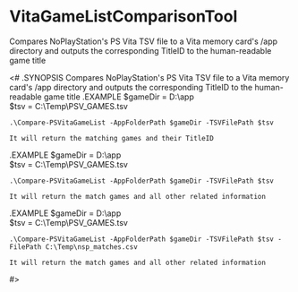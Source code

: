 # VitaGameListComparisonTool
Compares NoPlayStation's PS Vita TSV file to a Vita memory card's /app directory   and outputs the corresponding TitleID to the human-readable game title

<#
.SYNOPSIS
    Compares NoPlayStation's PS Vita TSV file to a Vita memory card's /app directory
    and outputs the corresponding TitleID to the human-readable game title
.EXAMPLE
    $gameDir = D:\app\
    $tsv = C:\Temp\PSV_GAMES.tsv

    .\Compare-PSVitaGameList -AppFolderPath $gameDir -TSVFilePath $tsv

    It will return the matching games and their TitleID

.EXAMPLE
    $gameDir = D:\app\
    $tsv = C:\Temp\PSV_GAMES.tsv

    .\Compare-PSVitaGameList -AppFolderPath $gameDir -TSVFilePath $tsv

    It will return the match games and all other related information
.EXAMPLE
    $gameDir = D:\app\
    $tsv = C:\Temp\PSV_GAMES.tsv

    .\Compare-PSVitaGameList -AppFolderPath $gameDir -TSVFilePath $tsv -FilePath C:\Temp\nsp_matches.csv

    It will return the match games and all other related information
#>

